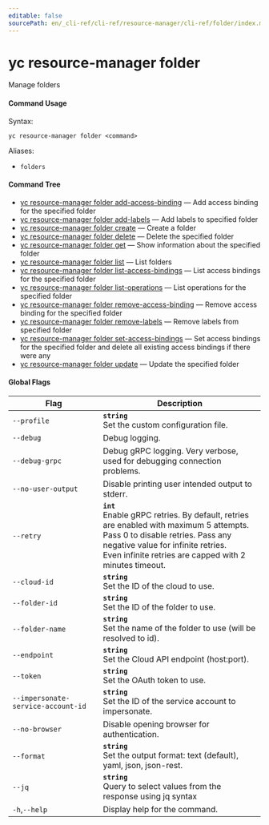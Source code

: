 ```yaml
---
editable: false
sourcePath: en/_cli-ref/cli-ref/resource-manager/cli-ref/folder/index.md
---
```


# yc resource-manager folder

Manage folders

#### Command Usage

Syntax: 

`yc resource-manager folder <command>`

Aliases: 

- `folders`

#### Command Tree

- [yc resource-manager folder add-access-binding](add-access-binding.md) — Add access binding for the specified folder
- [yc resource-manager folder add-labels](add-labels.md) — Add labels to specified folder
- [yc resource-manager folder create](create.md) — Create a folder
- [yc resource-manager folder delete](delete.md) — Delete the specified folder
- [yc resource-manager folder get](get.md) — Show information about the specified folder
- [yc resource-manager folder list](list.md) — List folders
- [yc resource-manager folder list-access-bindings](list-access-bindings.md) — List access bindings for the specified folder
- [yc resource-manager folder list-operations](list-operations.md) — List operations for the specified folder
- [yc resource-manager folder remove-access-binding](remove-access-binding.md) — Remove access binding for the specified folder
- [yc resource-manager folder remove-labels](remove-labels.md) — Remove labels from specified folder
- [yc resource-manager folder set-access-bindings](set-access-bindings.md) — Set access bindings for the specified folder and delete all existing access bindings if there were any
- [yc resource-manager folder update](update.md) — Update the specified folder

#### Global Flags

| Flag | Description |
|----|----|
|`--profile`|<b>`string`</b><br/>Set the custom configuration file.|
|`--debug`|Debug logging.|
|`--debug-grpc`|Debug gRPC logging. Very verbose, used for debugging connection problems.|
|`--no-user-output`|Disable printing user intended output to stderr.|
|`--retry`|<b>`int`</b><br/>Enable gRPC retries. By default, retries are enabled with maximum 5 attempts.<br/>Pass 0 to disable retries. Pass any negative value for infinite retries.<br/>Even infinite retries are capped with 2 minutes timeout.|
|`--cloud-id`|<b>`string`</b><br/>Set the ID of the cloud to use.|
|`--folder-id`|<b>`string`</b><br/>Set the ID of the folder to use.|
|`--folder-name`|<b>`string`</b><br/>Set the name of the folder to use (will be resolved to id).|
|`--endpoint`|<b>`string`</b><br/>Set the Cloud API endpoint (host:port).|
|`--token`|<b>`string`</b><br/>Set the OAuth token to use.|
|`--impersonate-service-account-id`|<b>`string`</b><br/>Set the ID of the service account to impersonate.|
|`--no-browser`|Disable opening browser for authentication.|
|`--format`|<b>`string`</b><br/>Set the output format: text (default), yaml, json, json-rest.|
|`--jq`|<b>`string`</b><br/>Query to select values from the response using jq syntax|
|`-h`,`--help`|Display help for the command.|
